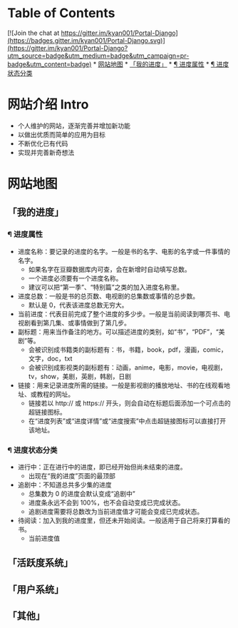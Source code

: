 Table of Contents
=================

[![Join the chat at https://gitter.im/kyan001/Portal-Django](https://badges.gitter.im/kyan001/Portal-Django.svg)](https://gitter.im/kyan001/Portal-Django?utm_source=badge&utm_medium=badge&utm_campaign=pr-badge&utm_content=badge)
    * [网站地图](#网站地图)
        * [「我的进度」](#我的进度)
            * [¶ 进度属性](#-进度属性)
            * [¶ 进度状态分类](#-进度状态分类)

# 网站介绍 Intro
- 个人维护的网站，逐渐完善并增加新功能
- 以做出优质而简单的应用为目标
- 不断优化已有代码
- 实现并完善新奇想法

# 网站地图
## 「我的进度」
### ¶ 进度属性
- 进度名称：要记录的进度的名字。一般是书的名字、电影的名字或一件事情的名字。
    - 如果名字在豆瓣数据库内可查，会在新增时自动填写总数。
    - 一个进度必须要有一个进度名称。
    - 建议可以把“第一季”、“特别篇”之类的加入进度名称里。
- 进度总数：一般是书的总页数、电视剧的总集数或事情的总步数。
    - 默认是 0，代表该进度总数无穷大。
- 当前进度：代表目前完成了整个进度的多少步。一般是当前阅读到哪页书、电视剧看到第几集、或事情做到了第几步。
- 副标题：用来当作备注的地方。可以描述进度的类别，如“书”，“PDF”，“美剧”等。
    - 会被识别成书籍类的副标题有：书，书籍，book，pdf，漫画，comic，文字，doc，txt
    - 会被识别成影视类的副标题有：动画，anime，电影，movie，电视剧，tv，show，美剧，英剧，韩剧，日剧
- 链接：用来记录进度所需的链接。一般是影视剧的播放地址、书的在线观看地址、或教程的网址。
    - 链接若以 http:// 或 https:// 开头，则会自动在标题后面添加一个可点击的超链接图标。
    - 在“进度列表”或“进度详情”或“进度搜索”中点击超链接图标可以直接打开该地址。

### ¶ 进度状态分类
- 进行中：正在进行中的进度，即已经开始但尚未结束的进度。
    - 出现在“我的进度”页面的最顶部
- 追剧中：不知道总共多少集的进度
    - 总集数为 0 的进度会默认变成“追剧中”
    - 进度条永远不会到 100%，也不会自动变成已完成状态。
    - 追剧进度需要将总数改为当前进度值才可能会变成已完成状态。
- 待阅读：加入到我的进度里，但还未开始阅读。一般适用于自己将来打算看的书。
    - 当前进度值

## 「活跃度系统」

## 「用户系统」

## 「其他」

